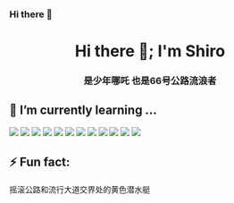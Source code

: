 ### Hi there 👋

<!--
**xiamuzhen/xiamuzhen** is a ✨ _special_ ✨ repository because its `README.md` (this file) appears on your GitHub profile.

Here are some ideas to get you started:

- 🔭 I’m currently working on ...
- 🌱 I’m currently learning ...
- 👯 I’m looking to collaborate on ...
- 🤔 I’m looking for help with ...
- 💬 Ask me about ...
- 📫 How to reach me: ...
- 😄 Pronouns: ...
- ⚡ Fun fact: ...
-->

<h1 align="center">Hi there 👋; I'm Shiro</h1>
<h3 align="center">是少年哪吒 也是66号公路流浪者</h3>



## 🌱 I’m currently learning ...
![](https://img.shields.io/badge/Programming-C-informational?style=flat&logo=c)
![](https://img.shields.io/badge/Programming-C++-informational?style=flat&logo=cplusplus)
![](https://img.shields.io/badge/Programming-JavaScript-informational?style=flat&logo=javascript)
![](https://img.shields.io/badge/Environment-Node.js-informational?style=flat&logo=nodedotjs)
![](https://img.shields.io/badge/Environment-Tomcat-informational?style=flat&logo=apachetomcat)
![](https://img.shields.io/badge/Database-MySQL-informational?style=flat&logo=mysql)
![](https://img.shields.io/badge/Database-Redis-informational?style=flat&logo=redis)
![](https://img.shields.io/badge/Framework-Vue.js-informational?style=flat&logo=vuedotjs)
![](https://img.shields.io/badge/Framework-Spring-informational?style=flat&logo=spring)
![](https://img.shields.io/badge/System-Ubuntu-informational?style=flat&logo=ubuntu)
![](https://img.shields.io/badge/Tool-Docker-informational?style=flat&logo=docker)
![](https://img.shields.io/badge/Tool-Kubernetes-informational?style=flat&logo=kubernetes)



## ⚡ Fun fact:
摇滚公路和流行大道交界处的黄色潜水艇

